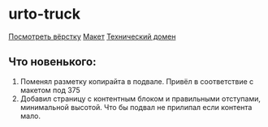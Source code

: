 # urto-truck

[Посмотреть вёрстку](https://yurkaronin.github.io/urto-truck/)
[Макет](https://www.figma.com/file/mKW4ffmV3iTFjzlL23THnN/URTO-(Copy)?type=design&node-id=251%3A2759&mode=dev)
[Технический домен](https://urto-truck.tw1.ru/)

## Что новенького:

1. Поменял разметку копирайта в подвале. Привёл в соответствие с макетом под 375
2. Добавил страницу с контентным блоком и правильными отступами, минимальной высотой. Что бы подвал не прилипал если контента мало.
